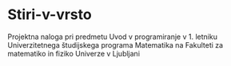 # Stiri-v-vrsto
Projektna naloga pri predmetu Uvod v programiranje v 1. letniku Univerzitetnega študijskega programa Matematika na Fakulteti za matematiko in fiziko Univerze v Ljubljani
